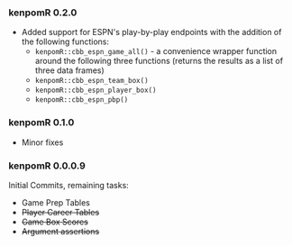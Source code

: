 ### **kenpomR 0.2.0**

  - Added support for ESPN's play-by-play endpoints with the addition of the following functions:
    * ```kenpomR::cbb_espn_game_all()``` - a convenience wrapper function around the following three functions (returns the results as a list of three data frames)
    * ```kenpomR::cbb_espn_team_box()```
    * ```kenpomR::cbb_espn_player_box()```
    * ```kenpomR::cbb_espn_pbp()```

### **kenpomR 0.1.0** 

  -    Minor fixes

### **kenpomR 0.0.0.9**

Initial Commits, remaining tasks:

  -   Game Prep Tables
  -   ~~Player Career Tables~~
  -   ~~Game Box Scores~~
  -   ~~Argument assertions~~

